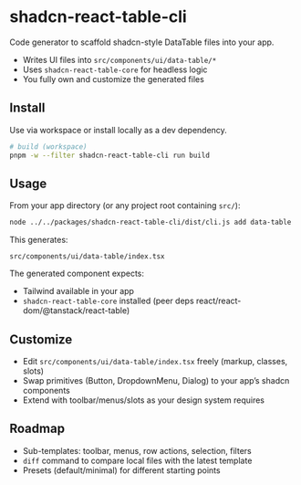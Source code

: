 # shadcn-react-table-cli

Code generator to scaffold shadcn-style DataTable files into your app.

- Writes UI files into `src/components/ui/data-table/*`
- Uses `shadcn-react-table-core` for headless logic
- You fully own and customize the generated files

## Install

Use via workspace or install locally as a dev dependency.

```bash
# build (workspace)
pnpm -w --filter shadcn-react-table-cli run build
```

## Usage

From your app directory (or any project root containing `src/`):

```bash
node ../../packages/shadcn-react-table-cli/dist/cli.js add data-table
```

This generates:

```
src/components/ui/data-table/index.tsx
```

The generated component expects:
- Tailwind available in your app
- `shadcn-react-table-core` installed (peer deps react/react-dom/@tanstack/react-table)

## Customize

- Edit `src/components/ui/data-table/index.tsx` freely (markup, classes, slots)
- Swap primitives (Button, DropdownMenu, Dialog) to your app’s shadcn components
- Extend with toolbar/menus/slots as your design system requires

## Roadmap

- Sub-templates: toolbar, menus, row actions, selection, filters
- `diff` command to compare local files with the latest template
- Presets (default/minimal) for different starting points

